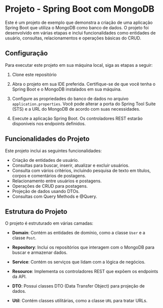 # Projeto - Spring Boot com MongoDB

Este é um projeto de exemplo que demonstra a criação de uma aplicação Spring Boot que utiliza o MongoDB como banco de dados. O projeto foi desenvolvido em várias etapas e inclui funcionalidades como entidades de usuário, consultas, relacionamentos e operações básicas do CRUD.

## Configuração

Para executar este projeto em sua máquina local, siga as etapas a seguir:

1. Clone este repositório

2. Abra o projeto em sua IDE preferida. Certifique-se de que você tenha o Spring Boot e o MongoDB instalados em sua máquina.

3. Configure as propriedades do banco de dados no arquivo `application.properties`. Você pode alterar a porta do Spring Tool Suite (STS) e a URL do MongoDB de acordo com suas necessidades.

4. Execute a aplicação Spring Boot. Os controladores REST estarão disponíveis nos endpoints definidos.

## Funcionalidades do Projeto

Este projeto inclui as seguintes funcionalidades:

- Criação de entidades de usuário.
- Consultas para buscar, inserir, atualizar e excluir usuários.
- Consulta com vários critérios, incluindo pesquisa de texto em títulos, corpos e comentários de postagens.
- Relacionamento entre usuários e postagens.
- Operações de CRUD para postagens.
- Projeção de dados usando DTOs.
- Consultas com Query Methods e @Query.

## Estrutura do Projeto

O projeto é estruturado em várias camadas:

- **Domain**: Contém as entidades de domínio, como a classe `User` e a classe `Post`.

- **Repository**: Inclui os repositórios que interagem com o MongoDB para buscar e armazenar dados.

- **Service**: Contém os serviços que lidam com a lógica de negócios.

- **Resource**: Implementa os controladores REST que expõem os endpoints da API.

- **DTO**: Possui classes DTO (Data Transfer Object) para projeção de dados.

- **Util**: Contém classes utilitárias, como a classe `URL` para tratar URLs.